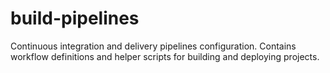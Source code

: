 # build-pipelines

Continuous integration and delivery pipelines configuration.  Contains
workflow definitions and helper scripts for building and deploying
projects.
